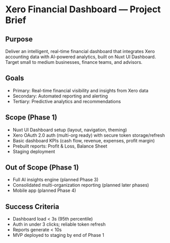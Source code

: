 # Xero Financial Dashboard — Project Brief

## Purpose
Deliver an intelligent, real-time financial dashboard that integrates Xero accounting data with AI-powered analytics, built on Nuxt UI Dashboard. Target small to medium businesses, finance teams, and advisors.

## Goals
- Primary: Real-time financial visibility and insights from Xero data
- Secondary: Automated reporting and alerting
- Tertiary: Predictive analytics and recommendations

## Scope (Phase 1)
- Nuxt UI Dashboard setup (layout, navigation, theming)
- Xero OAuth 2.0 auth (multi-org ready) with secure token storage/refresh
- Basic dashboard KPIs (cash flow, revenue, expenses, profit margin)
- Prebuilt reports: Profit & Loss, Balance Sheet
- Staging deployment

## Out of Scope (Phase 1)
- Full AI insights engine (planned Phase 3)
- Consolidated multi-organization reporting (planned later phases)
- Mobile app (planned Phase 4)

## Success Criteria
- Dashboard load < 3s (95th percentile)
- Auth in under 3 clicks; reliable token refresh
- Reports generate < 10s
- MVP deployed to staging by end of Phase 1


